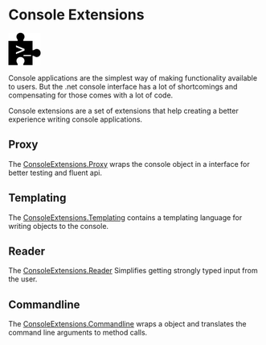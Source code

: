 # Console Extensions

![icon.png](https://github.com/oswaldsql/ConsoleExtensions.Proxy/blob/master/Icon.png?raw=true)

Console applications are the simplest way of making functionality available to users.
But the .net console interface has a lot of shortcomings and compensating for those comes 
with a lot of code.

Console extensions are a set of extensions that help creating a better experience 
writing console applications.

## Proxy

The [ConsoleExtensions.Proxy](Proxy/README.md) wraps the console object in a interface for better testing and fluent api.

## Templating

The [ConsoleExtensions.Templating](Templating/README.md) contains a templating language for writing objects to the console.

## Reader

The [ConsoleExtensions.Reader](Reader/README.md) Simplifies getting strongly typed input from the user.

## Commandline

The [ConsoleExtensions.Commandline](Commandline/README.md) wraps a object and translates the command line arguments to method calls. 
